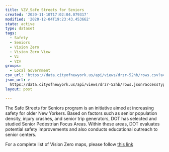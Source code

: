 ```yaml
---
title: VZV_Safe Streets for Seniors
created: '2020-11-10T17:02:04.079317'
modified: '2020-12-04T19:23:43.453662'
state: active
type: dataset
tags:
  - Safety
  - Seniors
  - Vision Zero
  - Vision Zero View
  - Vz
  - Vzv
groups:
  - Local Government
csv_url: 'https://data.cityofnewyork.us/api/views/drzr-52hb/rows.csv?accessType=DOWNLOAD'
json_url: >-
  https://data.cityofnewyork.us/api/views/drzr-52hb/rows.json?accessType=DOWNLOAD
layout: post

---
```

The Safe Streets for Seniors program is an initiative aimed at increasing safety for older New Yorkers. Based on factors such as senior population density, injury crashes, and senior trip generators, DOT has selected and studied Senior Pedestrian Focus Areas. Within these areas, DOT evaluates potential safety improvements and also conducts educational outreach to senior centers.

For a complete list of Vision Zero maps, please follow <a href="https://data.cityofnewyork.us/browse?q=vzv&sortBy=last_modified&utf8=%E2%9C%93">this link</a>

